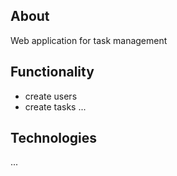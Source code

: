 ## About
Web application for task management

## Functionality
- create users
- create tasks
...

## Technologies
...
